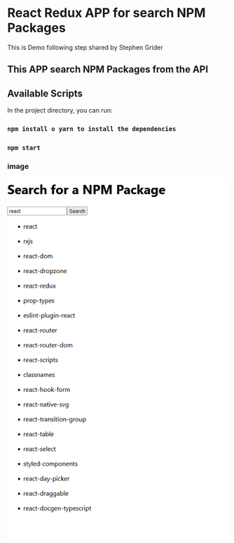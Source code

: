 # React Redux APP for search NPM Packages

This is Demo following step shared by Stephen Grider

## This APP search NPM Packages from the API

## Available Scripts

In the project directory, you can run:

### `npm install o yarn to install the dependencies`

### `npm start`

### image

![](https://github.com/GABPAEZ/ReactReduxPackageNPMApp/blob/main/public/screen.png?raw=true)
